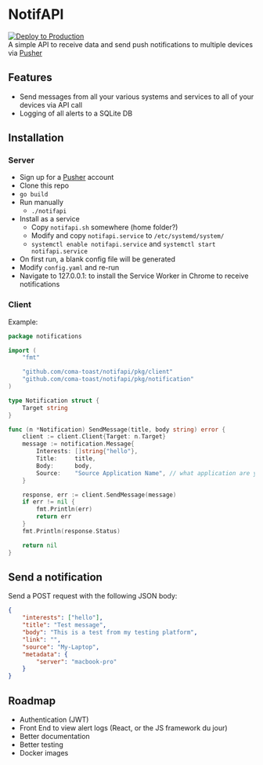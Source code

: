 # NotifAPI

[![Deploy to Production](https://github.com/coma-toast/NotifAPI/actions/workflows/deploy.yml/badge.svg)](https://github.com/coma-toast/NotifAPI/actions/workflows/deploy.yml)  
A simple API to receive data and send push notifications to multiple devices via [Pusher](https://pusher.com)

## Features

-   Send messages from all your various systems and services to all of your devices via API call
-   Logging of all alerts to a SQLite DB

## Installation

### Server

-   Sign up for a [Pusher](https://pusher.com) account
-   Clone this repo
-   `go build`
-   Run manually
    -   `./notifapi`
-   Install as a service
    -   Copy `notifapi.sh` somewhere (home folder?)
    -   Modify and copy `notifapi.service` to `/etc/systemd/system/`
    -   `systemctl enable notifapi.service` and `systemctl start notifapi.service`
-   On first run, a blank config file will be generated
-   Modify `config.yaml` and re-run
-   Navigate to 127.0.0.1:<port> to install the Service Worker in Chrome to receive notifications

### Client

Example:

```go
package notifications

import (
	"fmt"

	"github.com/coma-toast/notifapi/pkg/client"
	"github.com/coma-toast/notifapi/pkg/notification"
)

type Notification struct {
	Target string
}

func (n *Notification) SendMessage(title, body string) error {
	client := client.Client{Target: n.Target}
	message := notification.Message{
		Interests: []string{"hello"},
		Title:     title,
		Body:      body,
		Source:    "Source Application Name", // what application are you sending this from
	}

	response, err := client.SendMessage(message)
	if err != nil {
		fmt.Println(err)
		return err
	}
	fmt.Println(response.Status)

	return nil
}
```

## Send a notification

Send a POST request with the following JSON body:

```json
{
    "interests": ["hello"],
    "title": "Test message",
    "body": "This is a test from my testing platform",
    "link": "",
    "source": "My-Laptop",
    "metadata": {
        "server": "macbook-pro"
    }
}
```

## Roadmap

-   Authentication (JWT)
-   Front End to view alert logs (React, or the JS framework du jour)
-   Better documentation
-   Better testing
-   Docker images


